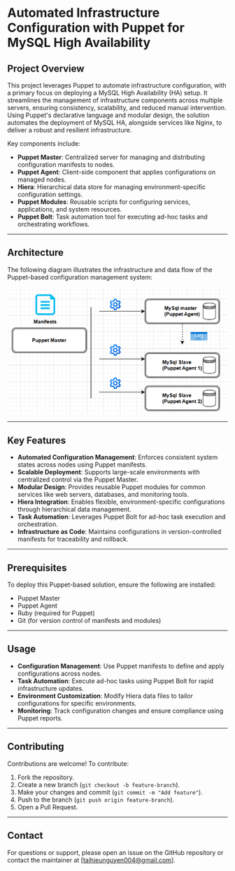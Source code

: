 # Automated Infrastructure Configuration with Puppet for MySQL High Availability

## Project Overview

This project leverages Puppet to automate infrastructure configuration, with a primary focus on deploying a MySQL High Availability (HA) setup. It streamlines the management of infrastructure components across multiple servers, ensuring consistency, scalability, and reduced manual intervention. Using Puppet's declarative language and modular design, the solution automates the deployment of MySQL HA, alongside services like Nginx, to deliver a robust and resilient infrastructure.

Key components include:

- **Puppet Master**: Centralized server for managing and distributing configuration manifests to nodes.
- **Puppet Agent**: Client-side component that applies configurations on managed nodes.
- **Hiera**: Hierarchical data store for managing environment-specific configuration settings.
- **Puppet Modules**: Reusable scripts for configuring services, applications, and system resources.
- **Puppet Bolt**: Task automation tool for executing ad-hoc tasks and orchestrating workflows.

---

## Architecture

The following diagram illustrates the infrastructure and data flow of the Puppet-based configuration management system:

![Infrastructure Architecture](https://github.com/taihieunguyen/Automated-Infrastructure-Configuration-Using-Puppet/blob/main/Architecture.png?raw=true)

---

## Key Features

- **Automated Configuration Management**: Enforces consistent system states across nodes using Puppet manifests.
- **Scalable Deployment**: Supports large-scale environments with centralized control via the Puppet Master.
- **Modular Design**: Provides reusable Puppet modules for common services like web servers, databases, and monitoring tools.
- **Hiera Integration**: Enables flexible, environment-specific configurations through hierarchical data management.
- **Task Automation**: Leverages Puppet Bolt for ad-hoc task execution and orchestration.
- **Infrastructure as Code**: Maintains configurations in version-controlled manifests for traceability and rollback.

---


## Prerequisites

To deploy this Puppet-based solution, ensure the following are installed:

- Puppet Master
- Puppet Agent
- Ruby (required for Puppet)
- Git (for version control of manifests and modules)

---

## Usage

- **Configuration Management**: Use Puppet manifests to define and apply configurations across nodes.
- **Task Automation**: Execute ad-hoc tasks using Puppet Bolt for rapid infrastructure updates.
- **Environment Customization**: Modify Hiera data files to tailor configurations for specific environments.
- **Monitoring**: Track configuration changes and ensure compliance using Puppet reports.

---

## Contributing

Contributions are welcome! To contribute:

1. Fork the repository.
2. Create a new branch (`git checkout -b feature-branch`).
3. Make your changes and commit (`git commit -m "Add feature"`).
4. Push to the branch (`git push origin feature-branch`).
5. Open a Pull Request.

---

## Contact

For questions or support, please open an issue on the GitHub repository or contact the maintainer at [taihieunguyen004@gmail.com].
